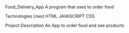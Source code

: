 Food_Delivery_App
A program that uses to order food

Technologies Used
HTML
JAVASCRIPT
CSS

Project Description
An App to order food and see products


